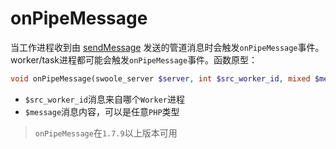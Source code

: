 # onPipeMessage

当工作进程收到由 [sendMessage](/wiki/page/363.html) 发送的管道消息时会触发`onPipeMessage`事件。worker/task进程都可能会触发`onPipeMessage`事件。函数原型：
```php
void onPipeMessage(swoole_server $server, int $src_worker_id, mixed $message);
```

* `$src_worker_id`消息来自哪个`Worker`进程
* `$message`消息内容，可以是任意`PHP`类型

> `onPipeMessage`在`1.7.9`以上版本可用